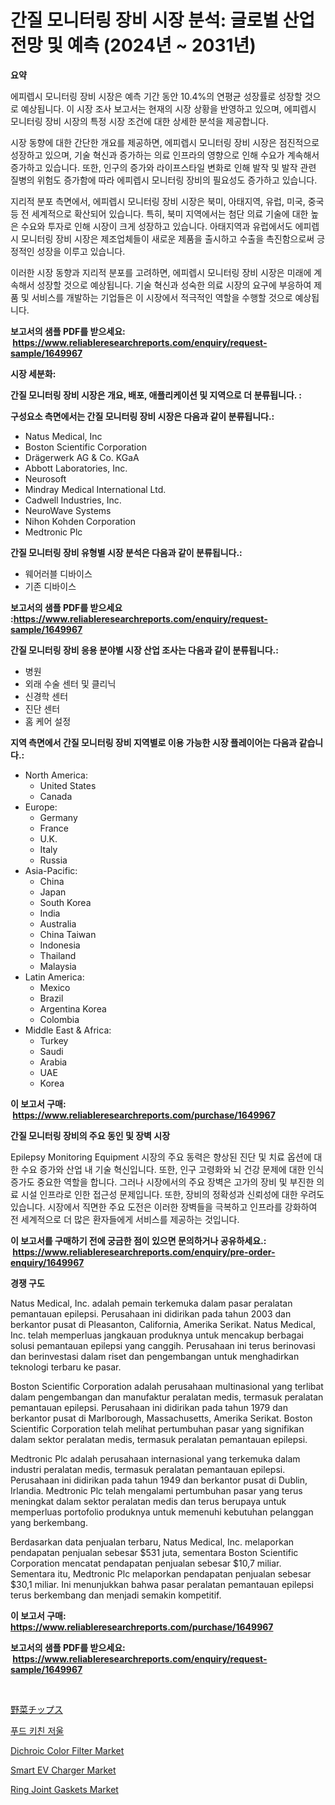 <p><h1>간질 모니터링 장비 시장 분석: 글로벌 산업 전망 및 예측 (2024년 ~ 2031년)</h1></p><p><strong>요약</strong></p>
<p><p>에피렙시 모니터링 장비 시장은 예측 기간 동안 10.4%의 연평균 성장률로 성장할 것으로 예상됩니다. 이 시장 조사 보고서는 현재의 시장 상황을 반영하고 있으며, 에피렙시 모니터링 장비 시장의 특정 시장 조건에 대한 상세한 분석을 제공합니다. </p><p>시장 동향에 대한 간단한 개요를 제공하면, 에피렙시 모니터링 장비 시장은 점진적으로 성장하고 있으며, 기술 혁신과 증가하는 의료 인프라의 영향으로 인해 수요가 계속해서 증가하고 있습니다. 또한, 인구의 증가와 라이프스타일 변화로 인해 발작 및 발작 관련 질병의 위험도 증가함에 따라 에피렙시 모니터링 장비의 필요성도 증가하고 있습니다.</p><p>지리적 분포 측면에서, 에피렙시 모니터링 장비 시장은 북미, 아태지역, 유럽, 미국, 중국 등 전 세계적으로 확산되어 있습니다. 특히, 북미 지역에서는 첨단 의료 기술에 대한 높은 수요와 투자로 인해 시장이 크게 성장하고 있습니다. 아태지역과 유럽에서도 에피렙시 모니터링 장비 시장은 제조업체들이 새로운 제품을 출시하고 수출을 촉진함으로써 긍정적인 성장을 이루고 있습니다.</p><p>이러한 시장 동향과 지리적 분포를 고려하면, 에피렙시 모니터링 장비 시장은 미래에 계속해서 성장할 것으로 예상됩니다. 기술 혁신과 성숙한 의료 시장의 요구에 부응하여 제품 및 서비스를 개발하는 기업들은 이 시장에서 적극적인 역할을 수행할 것으로 예상됩니다.</p></p>
<p><strong>보고서의 샘플 PDF를 받으세요: &nbsp;<a href="https://www.reliableresearchreports.com/enquiry/request-sample/1649967">https://www.reliableresearchreports.com/enquiry/request-sample/1649967</a></strong></p>
<p><strong>시장 세분화:</strong></p>
<p><strong> 간질 모니터링 장비 시장은 개요, 배포, 애플리케이션 및 지역으로 더 분류됩니다. :</strong></p>
<p><strong>구성요소 측면에서는 간질 모니터링 장비 시장은 다음과 같이 분류됩니다.:</strong></p>
<p><ul><li>Natus Medical, Inc</li><li>Boston Scientific Corporation</li><li>Drägerwerk AG & Co. KGaA</li><li>Abbott Laboratories, Inc.</li><li>Neurosoft</li><li>Mindray Medical International Ltd.</li><li>Cadwell Industries, Inc.</li><li>NeuroWave Systems</li><li>Nihon Kohden Corporation</li><li>Medtronic Plc</li></ul></p>
<p><strong> 간질 모니터링 장비 유형별 시장 분석은 다음과 같이 분류됩니다.:</strong></p>
<p><ul><li>웨어러블 디바이스</li><li>기존 디바이스</li></ul></p>
<p><strong>보고서의 샘플 PDF를 받으세요 :<a href="https://www.reliableresearchreports.com/enquiry/request-sample/1649967">https://www.reliableresearchreports.com/enquiry/request-sample/1649967</a></strong></p>
<p><strong> 간질 모니터링 장비 응용 분야별 시장 산업 조사는 다음과 같이 분류됩니다.:</strong></p>
<p><ul><li>병원</li><li>외래 수술 센터 및 클리닉</li><li>신경학 센터</li><li>진단 센터</li><li>홈 케어 설정</li></ul></p>
<p><strong>지역 측면에서 간질 모니터링 장비 지역별로 이용 가능한 시장 플레이어는 다음과 같습니다.:</strong></p>
<p><ul>
    <li>
        North America:
        <ul>
            <li>United States</li>
            <li>Canada</li>
        </ul>
    </li>
    <li>
        Europe:
        <ul>
            <li>Germany</li>
            <li>France</li>
            <li>U.K.</li>
            <li>Italy</li>
            <li>Russia</li>
        </ul>
    </li>
    <li>
        Asia-Pacific:
        <ul>
            <li>China</li>
            <li>Japan</li>
            <li>South Korea</li>
            <li>India</li>
            <li>Australia</li>
            <li>China Taiwan</li>
            <li>Indonesia</li>
            <li>Thailand</li>
            <li>Malaysia</li>
        </ul>
    </li>
    <li>
        Latin America:
        <ul>
            <li>Mexico</li>
            <li>Brazil</li>
            <li>Argentina Korea</li>
            <li>Colombia</li>
        </ul>
    </li>
    <li>
        Middle East & Africa:
        <ul>
            <li>Turkey</li>
            <li>Saudi</li>
            <li>Arabia</li>
            <li>UAE</li>
            <li>Korea</li>
        </ul>
    </li>
    </ul></p>
<p><strong>이 보고서 구매: &nbsp;<a href="https://www.reliableresearchreports.com/purchase/1649967">https://www.reliableresearchreports.com/purchase/1649967</a></strong></p>
<p><strong>간질 모니터링 장비의 주요 동인 및 장벽 시장</strong></p>
<p><p>Epilepsy Monitoring Equipment 시장의 주요 동력은 향상된 진단 및 치료 옵션에 대한 수요 증가와 산업 내 기술 혁신입니다. 또한, 인구 고령화와 뇌 건강 문제에 대한 인식 증가도 중요한 역할을 합니다. 그러나 시장에서의 주요 장벽은 고가의 장비 및 부진한 의료 시설 인프라로 인한 접근성 문제입니다. 또한, 장비의 정확성과 신뢰성에 대한 우려도 있습니다. 시장에서 직면한 주요 도전은 이러한 장벽들을 극복하고 인프라를 강화하여 전 세계적으로 더 많은 환자들에게 서비스를 제공하는 것입니다.</p></p>
<p><strong>이 보고서를 구매하기 전에 궁금한 점이 있으면 문의하거나 공유하세요.: &nbsp;<a href="https://www.reliableresearchreports.com/enquiry/pre-order-enquiry/1649967">https://www.reliableresearchreports.com/enquiry/pre-order-enquiry/1649967</a></strong></p>
<p><strong>경쟁 구도</strong></p>
<p><p>Natus Medical, Inc. adalah pemain terkemuka dalam pasar peralatan pemantauan epilepsi. Perusahaan ini didirikan pada tahun 2003 dan berkantor pusat di Pleasanton, California, Amerika Serikat. Natus Medical, Inc. telah memperluas jangkauan produknya untuk mencakup berbagai solusi pemantauan epilepsi yang canggih. Perusahaan ini terus berinovasi dan berinvestasi dalam riset dan pengembangan untuk menghadirkan teknologi terbaru ke pasar.</p><p>Boston Scientific Corporation adalah perusahaan multinasional yang terlibat dalam pengembangan dan manufaktur peralatan medis, termasuk peralatan pemantauan epilepsi. Perusahaan ini didirikan pada tahun 1979 dan berkantor pusat di Marlborough, Massachusetts, Amerika Serikat. Boston Scientific Corporation telah melihat pertumbuhan pasar yang signifikan dalam sektor peralatan medis, termasuk peralatan pemantauan epilepsi.</p><p>Medtronic Plc adalah perusahaan internasional yang terkemuka dalam industri peralatan medis, termasuk peralatan pemantauan epilepsi. Perusahaan ini didirikan pada tahun 1949 dan berkantor pusat di Dublin, Irlandia. Medtronic Plc telah mengalami pertumbuhan pasar yang terus meningkat dalam sektor peralatan medis dan terus berupaya untuk memperluas portofolio produknya untuk memenuhi kebutuhan pelanggan yang berkembang.</p><p>Berdasarkan data penjualan terbaru, Natus Medical, Inc. melaporkan pendapatan penjualan sebesar $531 juta, sementara Boston Scientific Corporation mencatat pendapatan penjualan sebesar $10,7 miliar. Sementara itu, Medtronic Plc melaporkan pendapatan penjualan sebesar $30,1 miliar. Ini menunjukkan bahwa pasar peralatan pemantauan epilepsi terus berkembang dan menjadi semakin kompetitif.</p></p>
<p><strong>이 보고서 구매: &nbsp; <a href="https://www.reliableresearchreports.com/purchase/1649967">https://www.reliableresearchreports.com/purchase/1649967</a></strong></p>
<p><strong>보고서의 샘플 PDF를 받으세요: &nbsp;<a href="https://www.reliableresearchreports.com/enquiry/request-sample/1649967">https://www.reliableresearchreports.com/enquiry/request-sample/1649967</a></strong><strong></strong></p>
<p>&nbsp;</p>
<p><p><a href="https://github.com/jkjreqjscoxx7/Market-Research-Report-List-1/blob/main/390747310745.md">野菜チップス</a></p><p><a href="https://github.com/nuekbpymrrz5/Market-Research-Report-List-1/blob/main/15932789867.md">푸드 키친 저울</a></p><p><a href="https://github.com/myacatherineblakecaczo9vcsw/Market-Research-Report-List-2/blob/main/dichroic-color-filter-market.md">Dichroic Color Filter Market</a></p><p><a href="https://issuu.com/reportprime-2/docs/smart-ev-charger-market-size-2030.pptx">Smart EV Charger Market</a></p><p><a href="https://automatic-knee-4c7.notion.site/Ring-Joint-Gaskets-Market-Size-and-Examines-its-Market-Scope-with-a-Primary-Focus-on-Growth-Opport-3b034948b3e8424c87da8169c0ec2cc8">Ring Joint Gaskets Market</a></p></p>